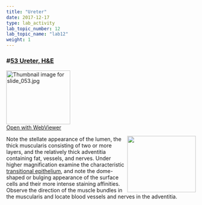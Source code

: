 ```yaml
---
title: "Ureter"
date: 2017-12-17
type: lab_activity
lab_topic_number: 12
lab_topic_name: "lab12"
weight: 1
---
```

<div class="entrybody">
						<h3>#<u><b>53 Ureter, <span class="caps">H&amp;E</span></b></u></h3>

<div class="thumbnail"> <a href="http://virtualslides.cumc.columbia.edu/53.svs/view.apml?%20target=" _blank><img alt="Thumbnail image for slide_053.jpg" src="/assets/images/slide_053-thumb-170x143-1509.jpg" width="170" height="143" class="mt-image-left"></a><br><a href="http://virtualslides.cumc.columbia.edu/53.svs/view.apml?%20target=" _blank>Open with WebViewer</a></div>

<p><img src="/assets/images/53%20ureter.jpg" style="width:182px; height:150px; float:right;">Note the stellate appearance of the lumen, the thick muscularis consisting of two or more layers, and the relatively thick adventitia containing fat, vessels, and nerves.  Under higher magnification examine the characteristic <u>transitional epithelium</u>, and note the dome-shaped or bulging appearance of the surface cells and their more intense staining affinities.  Observe the direction of the muscle bundles in the muscularis and locate blood vessels and nerves in the adventitia.</p>
						
						
</div>
